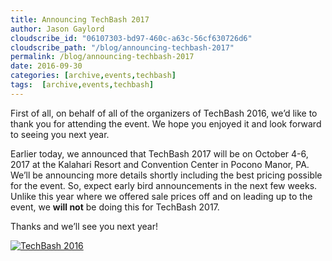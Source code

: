 ```yaml
---
title: Announcing TechBash 2017
author: Jason Gaylord
cloudscribe_id: "06107303-bd97-460c-a63c-56cf630726d6"
cloudscribe_path: "/blog/announcing-techbash-2017"
permalink: /blog/announcing-techbash-2017
date: 2016-09-30
categories: [archive,events,techbash]
tags:  [archive,events,techbash]
---
```


First of all, on behalf of all of the organizers of TechBash 2016, we’d like to thank you for attending the event. We hope you enjoyed it and look forward to seeing you next year.

Earlier today, we announced that TechBash 2017 will be on October 4-6, 2017 at the Kalahari Resort and Convention Center in Pocono Manor, PA. We’ll be announcing more details shortly including the best pricing possible for the event. So, expect early bird announcements in the next few weeks. Unlike this year where we offered sale prices off and on leading up to the event, we __will not__ be doing this for TechBash 2017.

Thanks and we’ll see you next year!

[![TechBash 2016](https://cdn.jasongaylord.com/images/2016/09/30/techbash2016.jpg "TechBash 2016")](https://cdn.jasongaylord.com/images/2016/09/30/techbash2016.jpg)